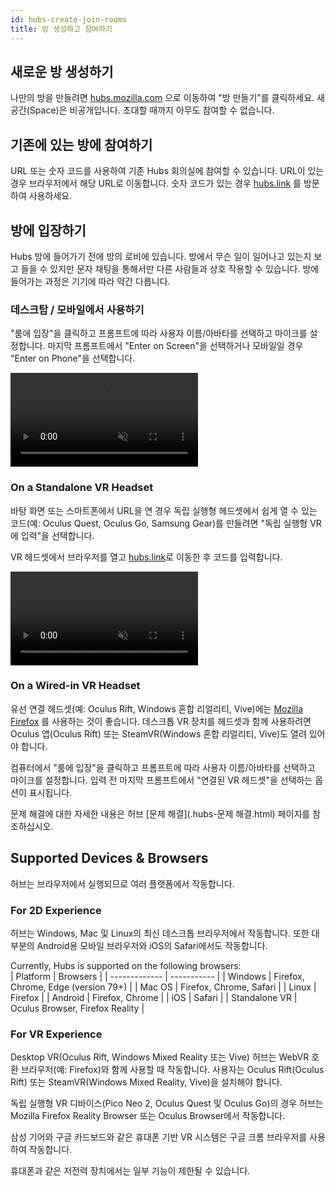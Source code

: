 ```yaml
---
id: hubs-create-join-rooms
title: 방 생성하고 참여하기
---
```


## 새로운 방 생성하기
나만의 방을 만들려면 [hubs.mozilla.com](https://hubs.mozilla.com/) 으로 이동하여 "방 만들기"를 클릭하세요. 새 공간(Space)은 비공개입니다. 초대할 때까지 아무도 참여할 수 없습니다.

## 기존에 있는 방에 참여하기
URL 또는 숫자 코드를 사용하여 기존 Hubs 회의실에 참여할 수 있습니다. URL이 있는 경우 브라우저에서 해당 URL로 이동합니다. 숫자 코드가 있는 경우 [hubs.link](https://hubs.link) 를 방문하여 사용하세요.

## 방에 입장하기
Hubs 방에 들어가기 전에 방의 로비에 있습니다. 방에서 무슨 일이 일어나고 있는지 보고 들을 수 있지만 문자 채팅을 통해서만 다른 사람들과 상호 작용할 수 있습니다. 방에 들어가는 과정은 기기에 따라 약간 다릅니다.

### 데스크탑 / 모바일에서 사용하기 

"룸에 입장"을 클릭하고 프롬프트에 따라 사용자 이름/아바타를 선택하고 마이크를 설정합니다. 마지막 프롬프트에서 "Enter on Screen"을 선택하거나 모바일일 경우 "Enter on Phone"을 선택합니다.

<video autoplay loop muted controls >
  <source src="img/hubs-enter-room.mp4" type="video/mp4">
  <img src="img/intro-hubs-enter-room-min.PNG" alt="Hubs Lobby">
  Your browser does not support HTML5 video.
</video>

### On a Standalone VR Headset

바탕 화면 또는 스마트폰에서 URL을 연 경우 독립 실행형 헤드셋에서 쉽게 열 수 있는 코드(예: Oculus Quest, Oculus Go, Samsung Gear)를 만들려면 "독립 실행형 VR에 입력"을 선택합니다.

VR 헤드셋에서 브라우저를 열고 [hubs.link](https://hubs.link)로 이동한 후 코드를 입력합니다.

<video autoplay loop muted controls >
  <source src="img/hubs-enter-standalone-vr.mp4" type="video/mp4">
  <img src="img/intro-hubs-enter-room-min.PNG" alt="Hubs Lobby">
  Your browser does not support HTML5 video.
</video>

### On a Wired-in VR Headset

유선 연결 헤드셋(예: Oculus Rift, Windows 혼합 리얼리티, Vive)에는 [Mozilla Firefox](https://www.mozilla.org/en-US/firefox/new/) 를 사용하는 것이 좋습니다. 데스크톱 VR 장치를 헤드셋과 함께 사용하려면 Oculus 앱(Oculus Rift) 또는 SteamVR(Windows 혼합 리얼리티, Vive)도 열려 있어야 합니다.

컴퓨터에서 "룸에 입장"을 클릭하고 프롬프트에 따라 사용자 이름/아바타를 선택하고 마이크를 설정합니다. 입력 전 마지막 프롬프트에서 "연결된 VR 헤드셋"을 선택하는 옵션이 표시됩니다.

문제 해결에 대한 자세한 내용은 허브 [문제 해결](.hubs-문제 해결.html) 페이지를 참조하십시오.

<!-- ![Enter room on Wired in device](../../website/static/img/hubs-enter-connected-vr.jpeg)

### On Cardboard


모바일 장치에서 Google 크롬을 사용하여 "방 입장"을 선택하고 프롬프트에 따라 사용자 이름/아바타를 선택하고 마이크를 설정합니다. 마지막 프롬프트에서 "Google Cardboard에 입력"을 선택합니다.-->

## Supported Devices & Browsers

허브는 브라우저에서 실행되므로 여러 플랫폼에서 작동합니다.

### For 2D Experience
허브는 Windows, Mac 및 Linux의 최신 데스크톱 브라우저에서 작동합니다. 또한 대부분의 Android용 모바일 브라우저와 iOS의 Safari에서도 작동합니다.

Currently, Hubs is supported on the following browsers:  
| Platform      | Browsers |
| ------------- | ----------- |
| Windows       | Firefox, Chrome, Edge (version 79+) |
| Mac OS        | Firefox, Chrome, Safari |
| Linux         | Firefox | 
| Android       | Firefox, Chrome | 
| iOS           | Safari | 
| Standalone VR | Oculus Browser, Firefox Reality | 

### For VR Experience
Desktop VR(Oculus Rift, Windows Mixed Reality 또는 Vive) 허브는 WebVR 호환 브라우저(예: Firefox)와 함께 사용할 때 작동합니다. 사용자는 Oculus Rift(Oculus Rift) 또는 SteamVR(Windows Mixed Reality, Vive)을 설치해야 합니다.

독립 실행형 VR 디바이스(Pico Neo 2, Oculus Quest 및 Oculus Go)의 경우 허브는 Mozilla Firefox Reality Browser 또는 Oculus Browser에서 작동합니다.

삼성 기어와 구글 카드보드와 같은 휴대폰 기반 VR 시스템은 구글 크롬 브라우저를 사용하여 작동합니다.

휴대폰과 같은 저전력 장치에서는 일부 기능이 제한될 수 있습니다.


